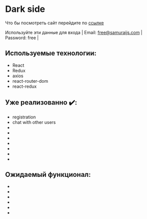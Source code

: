 # Dark side
Что бы посмотреть сайт перейдите по  [ссылке](https://e1ford.github.io/SocialNetwork/) 

Используйте эти данные для входа | Email: free@samuraijs.com | Password: free |

## Используемые технологии:
+ React 
+ Redux
+ axios 
+ react-router-dom
+ react-redux

## Уже реализованно :heavy_check_mark::

+ registration
+ chat with other users
+ 
+ 
+ 
+ 
+ 
+ 
+ 

## Ожидаемый функционал:
+ 
+ 
+ 
+ 
+ 
+ 

